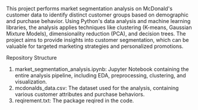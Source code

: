 This project performs market segmentation analysis on McDonald's customer data to identify distinct customer groups based on demographic and purchase behavior. Using Python's data analysis and machine learning libraries, the analysis applies techniques like clustering (K-means, Gaussian Mixture Models), dimensionality reduction (PCA), and decision trees. The project aims to provide insights into customer segmentation, which can be valuable for targeted marketing strategies and personalized promotions.

Repository Structure
1. market_segmentation_analysis.ipynb: Jupyter Notebook containing the entire analysis pipeline, including EDA, preprocessing, clustering, and visualization.
2. mcdonalds_data.csv: The dataset used for the analysis, containing various customer attributes and purchase behaviors.
3. reqirement.txt: The package reqired in the code.

